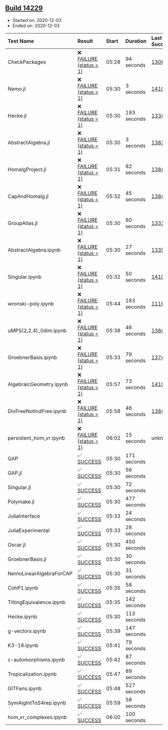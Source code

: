 ## [Build 14229](https://oscarci.mathematik.uni-kl.de/job/oscar/14229/)

* Started on: 2020-12-03
* Ended on: 2020-12-03

| Test Name    | Result | Start | Duration | Last Success | First Failure |
|:-------------|:-------|:------|:---------|:-------------|:--------------|
| CheckPackages | ❌ [FAILURE (status = 1)](https://oscarci.mathematik.uni-kl.de/job/oscar/14229/artifact/logs/build-14229/CheckPackages.log) | 05:28 | 94 seconds | [13085](https://oscarci.mathematik.uni-kl.de/job/oscar/13085/) | [13086](https://oscarci.mathematik.uni-kl.de/job/oscar/13086/) |
| Nemo.jl | ❌ [FAILURE (status = 1)](https://oscarci.mathematik.uni-kl.de/job/oscar/14229/artifact/logs/build-14229/Nemo.jl.log) | 05:30 | 3 seconds | [14101](https://oscarci.mathematik.uni-kl.de/job/oscar/14101/) | [14102](https://oscarci.mathematik.uni-kl.de/job/oscar/14102/) |
| Hecke.jl | ❌ [FAILURE (status = 1)](https://oscarci.mathematik.uni-kl.de/job/oscar/14229/artifact/logs/build-14229/Hecke.jl.log) | 05:30 | 193 seconds | [13341](https://oscarci.mathematik.uni-kl.de/job/oscar/13341/) | [13342](https://oscarci.mathematik.uni-kl.de/job/oscar/13342/) |
| AbstractAlgebra.jl | ❌ [FAILURE (status = 1)](https://oscarci.mathematik.uni-kl.de/job/oscar/14229/artifact/logs/build-14229/AbstractAlgebra.jl.log) | 05:30 | 3 seconds | [13837](https://oscarci.mathematik.uni-kl.de/job/oscar/13837/) | [13838](https://oscarci.mathematik.uni-kl.de/job/oscar/13838/) |
| HomalgProject.jl | ❌ [FAILURE (status = 1)](https://oscarci.mathematik.uni-kl.de/job/oscar/14229/artifact/logs/build-14229/HomalgProject.jl.log) | 05:31 | 82 seconds | [13845](https://oscarci.mathematik.uni-kl.de/job/oscar/13845/) | [13846](https://oscarci.mathematik.uni-kl.de/job/oscar/13846/) |
| CapAndHomalg.jl | ❌ [FAILURE (status = 1)](https://oscarci.mathematik.uni-kl.de/job/oscar/14229/artifact/logs/build-14229/CapAndHomalg.jl.log) | 05:32 | 45 seconds | [13845](https://oscarci.mathematik.uni-kl.de/job/oscar/13845/) | [13846](https://oscarci.mathematik.uni-kl.de/job/oscar/13846/) |
| GroupAtlas.jl | ❌ [FAILURE (status = 1)](https://oscarci.mathematik.uni-kl.de/job/oscar/14229/artifact/logs/build-14229/GroupAtlas.jl.log) | 05:30 | 60 seconds | [13311](https://oscarci.mathematik.uni-kl.de/job/oscar/13311/) | [13312](https://oscarci.mathematik.uni-kl.de/job/oscar/13312/) |
| AbstractAlgebra.ipynb | ❌ [FAILURE (status = 1)](https://oscarci.mathematik.uni-kl.de/job/oscar/14229/artifact/logs/build-14229/AbstractAlgebra.ipynb.log) | 05:30 | 27 seconds | [13355](https://oscarci.mathematik.uni-kl.de/job/oscar/13355/) | [13356](https://oscarci.mathematik.uni-kl.de/job/oscar/13356/) |
| Singular.ipynb | ❌ [FAILURE (status = 1)](https://oscarci.mathematik.uni-kl.de/job/oscar/14229/artifact/logs/build-14229/Singular.ipynb.log) | 05:32 | 50 seconds | [14101](https://oscarci.mathematik.uni-kl.de/job/oscar/14101/) | [14102](https://oscarci.mathematik.uni-kl.de/job/oscar/14102/) |
| wronski-poly.ipynb | ❌ [FAILURE (status = 1)](https://oscarci.mathematik.uni-kl.de/job/oscar/14229/artifact/logs/build-14229/wronski-poly.ipynb.log) | 05:44 | 183 seconds | [11192](https://oscarci.mathematik.uni-kl.de/job/oscar/11192/) | [11193](https://oscarci.mathematik.uni-kl.de/job/oscar/11193/) |
| uMPS(2,2,4)_0dim.ipynb | ❌ [FAILURE (status = 1)](https://oscarci.mathematik.uni-kl.de/job/oscar/14229/artifact/logs/build-14229/uMPS-2-2-4-_0dim.ipynb.log) | 05:38 | 46 seconds | [13841](https://oscarci.mathematik.uni-kl.de/job/oscar/13841/) | [13842](https://oscarci.mathematik.uni-kl.de/job/oscar/13842/) |
| GroebnerBasis.ipynb | ❌ [FAILURE (status = 1)](https://oscarci.mathematik.uni-kl.de/job/oscar/14229/artifact/logs/build-14229/GroebnerBasis.ipynb.log) | 05:33 | 79 seconds | [13748](https://oscarci.mathematik.uni-kl.de/job/oscar/13748/) | [13749](https://oscarci.mathematik.uni-kl.de/job/oscar/13749/) |
| AlgebraicGeometry.ipynb | ❌ [FAILURE (status = 1)](https://oscarci.mathematik.uni-kl.de/job/oscar/14229/artifact/logs/build-14229/AlgebraicGeometry.ipynb.log) | 05:57 | 73 seconds | [14101](https://oscarci.mathematik.uni-kl.de/job/oscar/14101/) | [14102](https://oscarci.mathematik.uni-kl.de/job/oscar/14102/) |
| DivFreeNotIndFree.ipynb | ❌ [FAILURE (status = 1)](https://oscarci.mathematik.uni-kl.de/job/oscar/14229/artifact/logs/build-14229/DivFreeNotIndFree.ipynb.log) | 05:58 | 46 seconds | [13845](https://oscarci.mathematik.uni-kl.de/job/oscar/13845/) | [13846](https://oscarci.mathematik.uni-kl.de/job/oscar/13846/) |
| persistent_hom_vr.ipynb | ❌ [FAILURE (status = 1)](https://oscarci.mathematik.uni-kl.de/job/oscar/14229/artifact/logs/build-14229/persistent_hom_vr.ipynb.log) | 06:02 | 15 seconds | unknown | unknown |
| GAP | ✅ [SUCCESS](https://oscarci.mathematik.uni-kl.de/job/oscar/14229/artifact/logs/build-14229/GAP.log) | 05:30 | 171 seconds |  |  |
| GAP.jl | ✅ [SUCCESS](https://oscarci.mathematik.uni-kl.de/job/oscar/14229/artifact/logs/build-14229/GAP.jl.log) | 05:30 | 56 seconds |  |  |
| Singular.jl | ✅ [SUCCESS](https://oscarci.mathematik.uni-kl.de/job/oscar/14229/artifact/logs/build-14229/Singular.jl.log) | 05:30 | 72 seconds |  |  |
| Polymake.jl | ✅ [SUCCESS](https://oscarci.mathematik.uni-kl.de/job/oscar/14229/artifact/logs/build-14229/Polymake.jl.log) | 05:30 | 477 seconds |  |  |
| JuliaInterface | ✅ [SUCCESS](https://oscarci.mathematik.uni-kl.de/job/oscar/14229/artifact/logs/build-14229/JuliaInterface.log) | 05:33 | 24 seconds |  |  |
| JuliaExperimental | ✅ [SUCCESS](https://oscarci.mathematik.uni-kl.de/job/oscar/14229/artifact/logs/build-14229/JuliaExperimental.log) | 05:33 | 28 seconds |  |  |
| Oscar.jl | ✅ [SUCCESS](https://oscarci.mathematik.uni-kl.de/job/oscar/14229/artifact/logs/build-14229/Oscar.jl.log) | 05:30 | 450 seconds |  |  |
| GroebnerBasis.jl | ✅ [SUCCESS](https://oscarci.mathematik.uni-kl.de/job/oscar/14229/artifact/logs/build-14229/GroebnerBasis.jl.log) | 05:30 | 30 seconds |  |  |
| NemoLinearAlgebraForCAP | ✅ [SUCCESS](https://oscarci.mathematik.uni-kl.de/job/oscar/14229/artifact/logs/build-14229/NemoLinearAlgebraForCAP.log) | 05:30 | 31 seconds |  |  |
| CohP1.ipynb | ✅ [SUCCESS](https://oscarci.mathematik.uni-kl.de/job/oscar/14229/artifact/logs/build-14229/CohP1.ipynb.log) | 05:35 | 58 seconds |  |  |
| TiltingEquivalence.ipynb | ✅ [SUCCESS](https://oscarci.mathematik.uni-kl.de/job/oscar/14229/artifact/logs/build-14229/TiltingEquivalence.ipynb.log) | 05:35 | 142 seconds |  |  |
| Hecke.ipynb | ✅ [SUCCESS](https://oscarci.mathematik.uni-kl.de/job/oscar/14229/artifact/logs/build-14229/Hecke.ipynb.log) | 05:30 | 113 seconds |  |  |
| g-vectors.ipynb | ✅ [SUCCESS](https://oscarci.mathematik.uni-kl.de/job/oscar/14229/artifact/logs/build-14229/g-vectors.ipynb.log) | 05:39 | 147 seconds |  |  |
| K3-16.ipynb | ✅ [SUCCESS](https://oscarci.mathematik.uni-kl.de/job/oscar/14229/artifact/logs/build-14229/K3-16.ipynb.log) | 05:41 | 79 seconds |  |  |
| c-automorphisms.ipynb | ✅ [SUCCESS](https://oscarci.mathematik.uni-kl.de/job/oscar/14229/artifact/logs/build-14229/c-automorphisms.ipynb.log) | 05:42 | 87 seconds |  |  |
| Tropicalization.ipynb | ✅ [SUCCESS](https://oscarci.mathematik.uni-kl.de/job/oscar/14229/artifact/logs/build-14229/Tropicalization.ipynb.log) | 05:47 | 89 seconds |  |  |
| GITFans.ipynb | ✅ [SUCCESS](https://oscarci.mathematik.uni-kl.de/job/oscar/14229/artifact/logs/build-14229/GITFans.ipynb.log) | 05:48 | 527 seconds |  |  |
| SymAlgIntToS4rep.ipynb | ✅ [SUCCESS](https://oscarci.mathematik.uni-kl.de/job/oscar/14229/artifact/logs/build-14229/SymAlgIntToS4rep.ipynb.log) | 05:59 | 58 seconds |  |  |
| hom_vr_complexes.ipynb | ✅ [SUCCESS](https://oscarci.mathematik.uni-kl.de/job/oscar/14229/artifact/logs/build-14229/hom_vr_complexes.ipynb.log) | 06:00 | 100 seconds |  |  |
